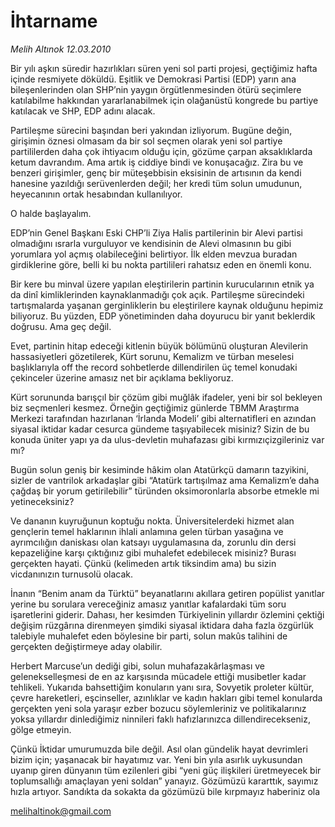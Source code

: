 # İhtarname

*Melih Altınok 12.03.2010*

<div class="yazi"><p>Bir yılı aşkın süredir hazırlıkları süren yeni sol parti projesi, geçtiğimiz hafta içinde resmiyete döküldü. Eşitlik ve Demokrasi Partisi (EDP) yarın ana bileşenlerinden olan SHP’nin yaygın örgütlenmesinden ötürü seçimlere katılabilme hakkından yararlanabilmek için olağanüstü kongrede bu partiye katılacak ve SHP, EDP adını alacak.</p>
<p>Partileşme sürecini başından beri yakından izliyorum. Bugüne değin, girişimin öznesi olmasam da bir sol seçmen olarak yeni sol partiye partililerden daha çok ihtiyacım olduğu için, gözüme çarpan aksaklıklarda ketum davrandım. Ama artık iş ciddiye bindi ve konuşacağız. Zira bu ve benzeri girişimler, genç bir müteşebbisin eksisinin de artısının da kendi hanesine yazıldığı serüvenlerden değil; her kredi tüm solun umudunun, heyecanının ortak hesabından kullanılıyor.</p>
<p>O halde başlayalım.</p>
<p>EDP’nin Genel Başkanı Eski CHP’li Ziya Halis partilerinin bir Alevi partisi olmadığını ısrarla vurguluyor ve kendisinin de Alevi olmasının bu gibi yorumlara yol açmış olabileceğini belirtiyor. İlk elden mevzua buradan girdiklerine göre, belli ki bu nokta partilileri rahatsız eden en önemli konu.</p>
<p>Bir kere bu minval üzere yapılan eleştirilerin partinin kurucularının etnik ya da dinî kimliklerinden kaynaklanmadığı çok açık. Partileşme sürecindeki tartışmalarda yaşanan gerginliklerin bu eleştirilere kaynak olduğunu hepimiz biliyoruz. Bu yüzden, EDP yönetiminden daha doyurucu bir yanıt beklerdik doğrusu. Ama geç değil.</p>
<p>Evet, partinin hitap edeceği kitlenin büyük bölümünü oluşturan Alevilerin hassasiyetleri gözetilerek, Kürt sorunu, Kemalizm ve türban meselesi başlıklarıyla off the record sohbetlerde dillendirilen üç temel konudaki çekinceler üzerine amasız net bir açıklama bekliyoruz.</p>
<p>Kürt sorununda barışçıl bir çözüm gibi muğlâk ifadeler, yeni bir sol bekleyen biz seçmenleri kesmez. Örneğin geçtiğimiz günlerde TBMM Araştırma Merkezi tarafından hazırlanan ‘İrlanda Modeli’ gibi alternatifleri en azından siyasal iktidar kadar cesurca gündeme taşıyabilecek misiniz? Sizin de bu konuda üniter yapı ya da ulus-devletin muhafazası gibi kırmızıçizgileriniz var mı?</p>
<p>Bugün solun geniş bir kesiminde hâkim olan Atatürkçü damarın tazyikini, sizler de vantrilok arkadaşlar gibi “Atatürk tartışılmaz ama Kemalizm’e daha çağdaş bir yorum getirilebilir” türünden oksimoronlarla absorbe etmekle mi yetineceksiniz?</p>
<p>Ve dananın kuyruğunun koptuğu nokta. Üniversitelerdeki hizmet alan gençlerin temel haklarının ihlali anlamına gelen türban yasağına ve ayrımcılığın daniskası olan katsayı uygulamasına da, zorunlu din dersi kepazeliğine karşı çıktığınız gibi muhalefet edebilecek misiniz? Burası gerçekten hayati. Çünkü (kelimeden artık tiksindim ama) bu sizin vicdanınızın turnusolü olacak.</p>
<p>İnanın “Benim anam da Türktü” beyanatlarını akıllara getiren popülist yanıtlar yerine bu sorulara vereceğiniz amasız yanıtlar kafalardaki tüm soru işaretlerini giderir. Dahası, her kesimden Türkiyelinin yıllardır özlemini çektiği değişim rüzgârına direnmeyen şimdiki siyasal iktidara daha fazla özgürlük talebiyle muhalefet eden böylesine bir parti, solun makûs talihini de gerçekten değiştirmeye aday olabilir.</p>
<p>Herbert Marcuse’un dediği gibi, solun muhafazakârlaşması ve gelenekselleşmesi de en az karşısında mücadele ettiği musibetler kadar tehlikeli. Yukarıda bahsettiğim konuların yanı sıra, Sovyetik proleter kültür, çevre hareketleri, eşcinseller, azınlıklar ve kadın hakları gibi temel konularda gerçekten yeni sola yaraşır ezber bozucu söylemleriniz ve politikalarınız yoksa yıllardır dinlediğimiz ninnileri faklı hafızlarınızca dillendirecekseniz, gölge etmeyin.</p>
<p>Çünkü İktidar umurumuzda bile değil. Asıl olan gündelik hayat devrimleri bizim için; yaşanacak bir hayatımız var. Yeni bin yıla asırlık uykusundan uyanıp giren dünyanın tüm ezilenleri gibi “yeni güç ilişkileri üretmeyecek bir toplumsallığı amaçlayan yeni soldan” yanayız. Gözümüzü kararttık, sayımız hızla artıyor. Sandıkta da sokakta da gözümüzü bile kırpmayız haberiniz ola</p>
<p><a href="mailto:melihaltinok@gmail.com">melihaltinok@gmail.com</a> </p>
</div>

